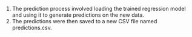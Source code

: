 1. The prediction process involved loading the trained regression model and using it to generate predictions on the new data.
2. The predictions were then saved to a new CSV file named predictions.csv.
